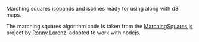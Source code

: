 Marching squares isobands and isolines ready for using along with d3 maps.

The marching squares algorithm code is taken from the [MarchingSquares.js](https://github.com/RaumZeit/MarchingSquares.js) project by [Ronny Lorenz](https://github.com/RaumZeit), adapted to work with nodejs.